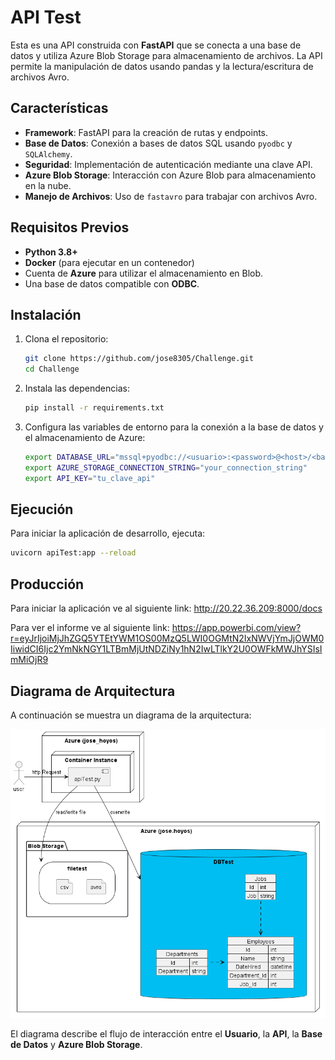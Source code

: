 # API Test

Esta es una API construida con **FastAPI** que se conecta a una base de datos y utiliza Azure Blob Storage para almacenamiento de archivos. La API permite la manipulación de datos usando pandas y la lectura/escritura de archivos Avro.

## Características

- **Framework**: FastAPI para la creación de rutas y endpoints.
- **Base de Datos**: Conexión a bases de datos SQL usando `pyodbc` y `SQLAlchemy`.
- **Seguridad**: Implementación de autenticación mediante una clave API.
- **Azure Blob Storage**: Interacción con Azure Blob para almacenamiento en la nube.
- **Manejo de Archivos**: Uso de `fastavro` para trabajar con archivos Avro.

## Requisitos Previos

- **Python 3.8+**
- **Docker** (para ejecutar en un contenedor)
- Cuenta de **Azure** para utilizar el almacenamiento en Blob.
- Una base de datos compatible con **ODBC**.

## Instalación

1. Clona el repositorio:

    ```bash
    git clone https://github.com/jose8305/Challenge.git
    cd Challenge
    ```

2. Instala las dependencias:

    ```bash
    pip install -r requirements.txt
    ```

3. Configura las variables de entorno para la conexión a la base de datos y el almacenamiento de Azure:

    ```bash
    export DATABASE_URL="mssql+pyodbc://<usuario>:<password>@<host>/<base_de_datos>?driver=ODBC+Driver+17+for+SQL+Server"
    export AZURE_STORAGE_CONNECTION_STRING="your_connection_string"
    export API_KEY="tu_clave_api"
    ```

## Ejecución

Para iniciar la aplicación de desarrollo, ejecuta:

```bash
uvicorn apiTest:app --reload
```

## Producción

Para iniciar la aplicación ve al siguiente link: http://20.22.36.209:8000/docs

Para ver el informe ve al siguiente link: https://app.powerbi.com/view?r=eyJrIjoiMjJhZGQ5YTEtYWM1OS00MzQ5LWI0OGMtN2IxNWVjYmJjOWM0IiwidCI6Ijc2YmNkNGY1LTBmMjUtNDZiNy1hN2IwLTlkY2U0OWFkMWJhYSIsImMiOjR9


## Diagrama de Arquitectura

A continuación se muestra un diagrama de la arquitectura:

![Diagrama de Arquitectura](out/architecture/architecture.png)

El diagrama describe el flujo de interacción entre el **Usuario**, la **API**, la **Base de Datos** y **Azure Blob Storage**.

